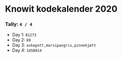 # Knowit kodekalender 2020

### Tally: ```4 / 4```

- Day 1: ```81273```
- Day 2: ```69```
- Day 3: ```askepott,marsipangris,pinnekjøtt```
- Day 4: ```1458014```